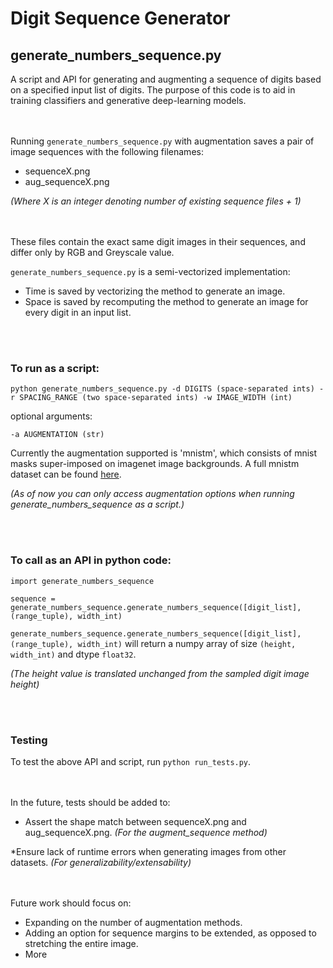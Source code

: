# Digit Sequence Generator

## generate_numbers_sequence.py

A script and API for generating and augmenting a sequence of digits based on a specified input list of digits. The purpose of this code is to aid in training classifiers and generative deep-learning models.

<br><br>
Running `generate_numbers_sequence.py` with augmentation saves a pair of image sequences with the following filenames:

* sequenceX.png
* aug_sequenceX.png

*(Where X is an integer denoting number of existing sequence files + 1)*

<br><br>
These files contain the exact same digit images in their sequences, and differ only by RGB and Greyscale value.

`generate_numbers_sequence.py` is a semi-vectorized implementation:

* Time is saved by vectorizing the method to generate an image.
* Space is saved by recomputing the method to generate an image for every digit in an input list.

<br><br>
### To run as a script:

```
python generate_numbers_sequence.py -d DIGITS (space-separated ints) -r SPACING_RANGE (two space-separated ints) -w IMAGE_WIDTH (int)
```
optional arguments:
```
-a AUGMENTATION (str)
```

Currently the augmentation supported is 'mnistm', which consists of mnist masks super-imposed on imagenet image backgrounds. A full mnistm dataset can be found [here](http://akanev.com/datasets).

*(As of now you can only access augmentation options when running generate_numbers_sequence as a script.)*

<br><br>
### To call as an API in python code:

```
import generate_numbers_sequence

sequence = generate_numbers_sequence.generate_numbers_sequence([digit_list], (range_tuple), width_int)
```

`generate_numbers_sequence.generate_numbers_sequence([digit_list], (range_tuple), width_int)` will return a numpy array of size `(height, width_int)` and dtype `float32`.

*(The height value is translated unchanged from the sampled digit image height)*

<br><br>
### Testing

To test the above API and script, run `python run_tests.py`.

<br><br>
In the future, tests should be added to: 

* Assert the shape match between sequenceX.png and aug_sequenceX.png.
*(For the augment_sequence method)*

*Ensure lack of runtime errors when generating images from other datasets.
*(For generalizability/extensability)*

<br><br>
Future work should focus on:
  
* Expanding on the number of augmentation methods.
* Adding an option for sequence margins to be extended, as opposed to stretching the entire image.
* More
